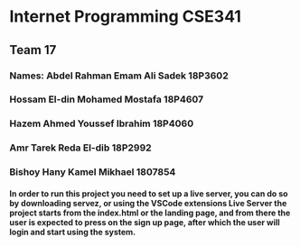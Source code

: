 # Internet Programming CSE341
## Team 17
### Names: Abdel Rahman Emam Ali Sadek 18P3602
###        Hossam El-din Mohamed Mostafa 18P4607
###        Hazem Ahmed Youssef Ibrahim 18P4060
###        Amr Tarek Reda El-dib 18P2992
###        Bishoy Hany Kamel Mikhael 1807854


#### In order to run this project you need to set up a live server, you can do so by downloading servez, or using the VSCode extensions Live Server the project starts from the index.html or the landing page, and from there the user is expected to press on the sign up page, after which the user will login and start using the system. 
